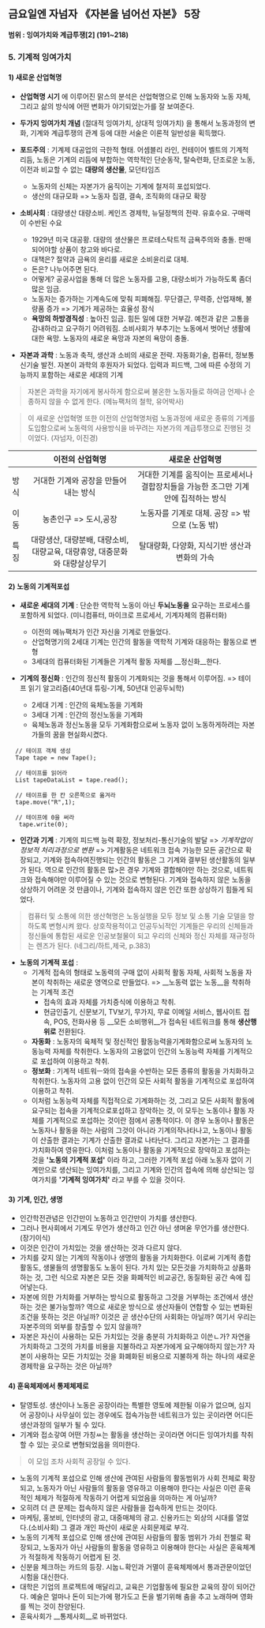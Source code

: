## 금요일엔 자넘자 《​자본을 넘어선 자본》 5장
__범위 : 잉여가치와 계급투쟁[2] (191~218)__  

### 5. 기계적 잉여가치  
#### 1) 새로운 산업혁명  
 - __산업혁명 시기__ 에 이루어진 맑스의 분석은 산업혁명으로 인해 노동자와 노동 자체, 그리고 삶의 방식에 어떤 변화가 야기되었는가를 잘 보여준다.  

 - __두가지 잉여가치 개념__ (절대적 잉여가치, 상대적 잉여가치)
 을 통해서 노동과정의 변화, 기계와 계급투쟁의 관계 등에 대한 서술은 이론적 일반성을 획득했다.  

- __포드주의__ : 기계제 대공업의 극한적 형태. 어셈블리 라인, 컨테이어 벨트의 기계적 리듬, 노동은 기계의 리듬에 부합하는 역학적인 단순동작, 탈숙련화, 단조로운 노동, 이전과 비교할 수 없는 __대량의 생산물__, 모던타임즈
  * 노동자의 신체는 자본가가 움직이는 기계에 철저히 포섭되었다.
  * 생산의 대규모화 => 노동자 집결, 결속, 조직화의 대규모 확장  


- __소비사회__ : 대량생산 대량소비. 케인즈 경제학, 뉴딜정책의 전략. 유효수요. 구매력이 수반된 수요
  * 1929년 미국 대공황. 대량의 생산물은 프로테스탁트적 금욕주의와 충돌. 판매되어야할 상품이 창고와 바다로.
  * 대책은? 절약과 금욕의 윤리를 새로운 소비윤리로 대체.
  * 돈은? 나누어주면 된다.
  * 어떻게? 공공사업을 통해 더 많은 노동자를 고용, 대량소비가 가능하도록 좀더 많은 임금.
  * 노동자는 증가하는 기계속도에 맞춰 피폐해짐. 무단결근, 무력증, 산업재해, 불량품 증가 => 기계가 제공하는 효율성 잠식
  * __욕망의 하방경직성__ : 높아진 임금. 힘든 일에 대한 거부감. 예전과 같은 고통을 감내하라고 요구하기 어려워짐. 소비사회가 부추기는 노동에서 벗어난 생활에 대한 욕망. 노동자의 새로운 욕망과 자본의 욕망이 충돌.


- __자본과 과학__ : 노동과 축적, 생산과 소비의 새로운 전략. 자동화기술, 컴퓨터, 정보통신기술 발전. 자본이 과학의 후원자가 되었다. 입력과 피드백, 그에 따른 수정의 기능까지 포함하는 새로운 세대의 기계

> 자본은 과학을 자기에게 봉사하게 함으로써 불온한 노동자들로 하여금 언제나 순종하지 않을 수 없게 한다. (메뉴팩처의 철학, 유어박사)  

> 이 새로운 산업혁명 또한 이전의 산업혁명처럼 노동과정에 새로운 종류의 기계를 도입함으로써 노동력의 사용방식을 바꾸려는 자본가의 계급투쟁으로 진행된 것이었다. (자넘자, 이진경)

|      | 이전의 산업혁명 | 새로운 산업혁명 |
|:-----|:--------------:|:-------------:|
| 방식 | 거대한 기계와 공장을 만들어내는 방식 | 거대한 기계를 움직이는 프로세서나 결합장치들을 가능한 조그만 기계 안에 집적하는 방식 |
| 이동 | 농촌인구 => 도시,공장 | 노동자를 기계로 대체. 공장 => 밖으로 (노동 밖) |
| 특징 | 대량생산, 대량분배, 대량소비, 대량교육, 대량휴양, 대중문화와 대량살상무기 | 탈대량화, 다양화, 지식기반 생산과 변화의 가속 |


#### 2) 노동의 기계적포섭
- __새로운 세대의 기계__ : 단순한 역학적 노동이 아닌 __두뇌노동을__ 요구하는 프로세스를 포함하게 되었다. (미니컴퓨터, 마이크로 프로세서, 기계자체의 컴퓨터화)
  - 이전의 메뉴팩처가 인간 자신을 기계로 만들었다.
  - 산업혁명기의 2세대 기계는 인간의 활동을 역학적 기계와 대응하는 활동으로 변형
  - 3세대의 컴퓨터화된 기계들은 기계적 활동 자체를 __정신화__한다.


- __기계의 정신화__ : 인간의 정신적 활동이 기계화되는 것을 통해서 이루어짐. => 테이프 읽기 알고리즘(40년대 튜링-기계, 50년대 인공두뇌학)
  - 2세대 기계 : 인간의 육체노동을 기계화
  - 3세대 기계 : 인간의 정신노동을 기계화
  - 육체노동과 정신노동을 모두 기계화함으로써 노동자 없이 노동하게하려는 자본가들의 꿈을 현실화시켰다.

``` {java}
  // 테이프 객체 생성
  Tape tape = new Tape();

  // 테이프를 읽어라
  List tapeDataList = tape.read();

  // 테이프를 한 칸 오른쪽으로 옮겨라
  tape.move("R",1);

  // 테이프에 0을 써라
   tape.write(0);
```

- __인간과 기계__ : 기계의 피드백 능력 확장, 정보처리-통신기술의 발달 => _기계작업이 정보적 처리과정으로 변환_ => 기계활동은 네트워크 접속 가능한 모든 공간으로 확장되고, 기계와 접속하여진행되는 인간의 활동은 그 기계와 결부된 생산활동의 일부가 된다. 역으로 인간의 활동은 많>은 경우 기계와 결합해야만 하는 것으로, 네트워크와 접속해야만 이루어질 수 있는 것으로 변형된다. 기계와 접속하지 않은 노동을 상상하기 어려운 것 만큼이나, 기계와 접속하지 않은 인간 또한 상상하기 힘들게 되었다.
> 컴퓨터 및 소통에 의한 생산혁명은 노동실행을 모두 정보 및 소통 기술 모델을 향하도록 변형시켜 왔다. 상호작용적이고 인공두뇌적인 기계들은 우리의 신체들과 정신들에 통합된 새로운 인공보철물이 되고 우리의 신체와 정신 자체를 재규정하는 렌즈가 된다. (네그리/하트,제국, p.383)


- __노동의 기계적 포섭__ :
  - 기계적 접속의 형태로 노동력의 구매 없이 사회적 활동 자체, 사회적 노동을 자본이 착취하는 새로운 영역으로 만들었다. => __노동력 없는 노동__을 착취하는 기계적 조건
    - 접속의 효과 자체를 가치증식에 이용하고 착취.
    - 현금인출기, 신문보기, TV보기, 무가지, 무료 이메일 서비스, 웹사이트 접속, POS, 전화사용 등 __모든 소비행위__가 접속된 네트워크를 통해 __생산행위로__ 전환된다.
  - __자동화__ : 노동자의 육체적 및 정신적인 활동능력을기계화함으로써 노동자의 노동능력 자체를 착취한다. 노동자의 고용없이 인간의 노동능력 자체를 기계적으로 포섭하여 이용하고 착취.
  - __정보화__ : 기계적 네트워ㅡ와의 접속을 수반하는 모든 종류의 활동을 가치화하고 착취한다. 노동자의 고용 없이 인간의 모든 사회적 활동을 기계적으로 포섭하여 이용하고 착취.
  - 이처럼 노동능력 자체를 직접적으로 기계화하는 것, 그리고 모든 사회적 활동에 요구되는 접속을 기계적으로포섭하고 장악하는 것, 이 모두는 노동이나 활동 자체를 기계적으로 포섭하는 것이란 점에서 공통적이다. 이 경우 노동이나 활동은 노동자나 활동을 하는 사람의 그것이 아니라 기계의작나타나고, 노동이나 활동이 산출한 결과는 기계가 산출한 결과로 나타난다. 그리고 자본가는 그 결과를 가치화하여 영유한다. 이처럼 노동이나 활동을 기계적으로 장악하고 포섭하는 것을 __'노동의 기계적 포섭'__ 이라 하고, 그러한 기계적 포섭 아래 노동자 없이 기계만으로 생산되는 잉여가치를, 그리고 기계와 인간의 접속에 의해 상산되는 잉여가치를 __'기계적 잉여가치'__ 라고 부를 수 있을 것이다.

#### 3) 기계, 인간, 생명  
- 인간학전관념은 인간만이 노동하고 인간만이 가치를 생산한다.
- 그러나 현사회에서 기계도 무언가 생산하고 인간 아닌 생며옫 무언가를 생산한다.(장기이식)
- 이것은 인간이 가치있는 것을 생산하는 것과 다르지 않다.
- 가치를 갖지 않는 기계의 작동이나 생명의 활동을 가치화한다. 이로써 기계적 종합활동도, 생물들의 생명활동도 노동이 된다. 가치 있는 모든것을 가치화하고 상품화하는 것, 그런 식으로 자본은 모든 것을 화폐적인 비교공간, 동질화된 공간 속에 집어넣는다.
- 자본에 의한 가치화를 거부하는 방식으로 활동하고 그것을 거부하는 조건에서 생산하는 것은 불가능할까? 역으로 새로운 방식으로 생산자들이 연합할 수 있는 변화된 조건을 뜻하는 것은 아닐까? 이것은 곧 생산수단의 사회화는 아닐까? 여기서 우리는 자본주의의 외부를 창출할 수 있지 않을까?
- 자본은 자신이 사용하는 모든 가치있는 것을 충분히 가치화하고 이쓴ㄴ가? 자연을 가치화하고 그것의 가치를 비용을 지불하라고 자본가에게 요구해야하지 않는가? 자본이 사용하는 모든 가치있는 것을 화폐화된 비용으로 지불하게 하는 하나의 새로운 경제학을 요구하는 것은 아닐까?


#### 4) 훈육체제에서 통제체제로  
- 탈영토성. 생산이나 노동은 공장이라는 특별한 영토에 제한될 이유가 없으며, 심지어 공장이나 사무실이 있는 경우에도 접속가능한 네트워크가 있는 곳이라면 어디든 생산과정의 일부가 될 수 있다.
- 기계와 접소갛여 어떤 가칭ㅆ는 활동을 생산하는 곳이라면 어디든 잉여가치를 착취할 수 있는 곳으로 변형되었음을 의미한다.
> 이 모임 조차 사회적 공장일 수 있다.

- 노동의 기계적 포섭으로 인해 생산에 관여된 사람들의 활동범위가 사회 전체로 확장되고, 노동자가 아닌 사람들의 활동을 영유하고 이용해야 한다는 사실은 이런 훈육적인 체제가 적절하게 작동하기 어렵게 되었음을 의마하는 게 아닐까?
- 오히려 더 큰 문제는 접속하지 않은 사람들을 접속하게 만드는 것이다.
- 마케팅, 홍보비, 인터넷의 광고, 대중매체의 광고. 신용카드는 외상의 시대를 열었다.(소비사회) 그 결과 개인 파산이 새로운 사회문제로 부각.
- 노동의 기계적 포섭으로 인해 생산에 관여된 사람들의 활동 범위가 가쇠 전첼로 확장되고, 노동자가 아닌 사람들의 활동을 영유하고 이용해야 한다는 사실은 훈육체계가 적절하게 작동하기 어렵게 된 것.
- 신분을 체크하는 카드의 등장. 시눕ㄴ확인과 거멸이 훈육체제에서 통과관문이었던 시험을 대신한다.
- 대학은 기업의 프로젝트에 매달리고, 교육은 기업활동에 필요한 교육의 장이 되어간다. 예술은 얼마나 돈이 되는가에 평가도고 돈을 벌기위해 춤을 추고 노래하며 영화를 찍는 것이 찬양된다.
- 훈육사회가 __통제사회__로 바뀌었다.

